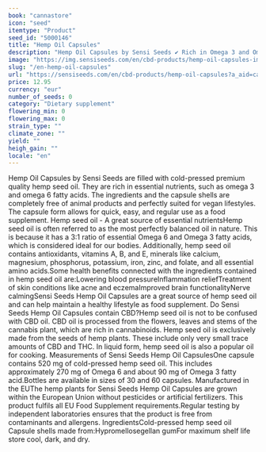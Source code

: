 ```yaml
---
book: "cannastore"
icon: "seed"
itemtype: "Product"
seed_id: "5000146"
title: "Hemp Oil Capsules"
description: "Hemp Oil Capsules by Sensi Seeds ✔ Rich in Omega 3 and Omega 6 fatty acids ✔ Filled with essential nutrients ✔ Made from hemp seeds grown in EU ✔"
image: "https://img.sensiseeds.com/en/cbd-products/hemp-oil-capsules-image.png"
slug: "/en-hemp-oil-capsules"
url: "https://sensiseeds.com/en/cbd-products/hemp-oil-capsules?a_aid=cannastore"
price: 12.95
currency: "eur"
number_of_seeds: 0
category: "Dietary supplement"
flowering_min: 0
flowering_max: 0
strain_type: ""
climate_zone: ""
yield: ""
heigh_gain: ""
locale: "en"
---
```

Hemp Oil Capsules by Sensi Seeds are filled with cold-pressed premium quality hemp seed oil. They are rich in essential nutrients, such as omega 3 and omega 6 fatty acids. The ingredients and the capsule shells are completely free of animal products and perfectly suited for vegan lifestyles. The capsule form allows for quick, easy, and regular use as a food supplement. Hemp seed oil - A great source of essential nutrientsHemp seed oil is often referred to as the most perfectly balanced oil in nature. This is because it has a 3:1 ratio of essential Omega 6 and Omega 3 fatty acids, which is considered ideal for our bodies. Additionally, hemp seed oil contains antioxidants, vitamins A, B, and E, minerals like calcium, magnesium, phosphorus, potassium, iron, zinc, and folate, and all essential amino acids.Some health benefits connected with the ingredients contained in hemp seed oil are:Lowering blood pressureInflammation reliefTreatment of skin conditions like acne and eczemaImproved brain functionalityNerve calmingSensi Seeds Hemp Oil Capsules are a great source of hemp seed oil and can help maintain a healthy lifestyle as food supplement. Do Sensi Seeds Hemp Oil Capsules contain CBD?Hemp seed oil is not to be confused with CBD oil. CBD oil is processed from the flowers, leaves and stems of the cannabis plant, which are rich in cannabinoids. Hemp seed oil is exclusively made from the seeds of hemp plants. These include only very small trace amounts of CBD and THC. In liquid form, hemp seed oil is also a popular oil for cooking. Measurements of Sensi Seeds Hemp Oil CapsulesOne capsule contains 520 mg of cold-pressed hemp seed oil. This includes approximately 270 mg of Omega 6 and about 90 mg of Omega 3 fatty acid.Bottles are available in sizes of 30 and 60 capsules. Manufactured in the EUThe hemp plants for Sensi Seeds Hemp Oil Capsules are grown within the European Union without pesticides or artificial fertilizers. This product fulfils all EU Food Supplement requirements.Regular testing by independent laboratories ensures that the product is free from contaminants and allergens. IngredientsCold-pressed hemp seed oil Capsule shells made from:Hypromellosegellan gumFor maximum shelf life store cool, dark, and dry.
